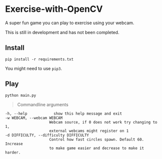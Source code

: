 # Exercise-with-OpenCV

A super fun game you can play to exercise using your webcam.

This is still in development and has not been completed.

## Install

    pip install -r requirements.txt

You might need to use `pip3`.

## Play

    python main.py

> Commandline arguments

    -h, --help            show this help message and exit
    -w WEBCAM, --webcam WEBCAM
                        Webcam source, if 0 does not work try changing to 1,
                        external webcams might register on 1
    -d DIFFICULTY, --difficulty DIFFICULTY
                        Control how fast circles spawn. Default 60. Increase
                        to make game easier and decrease to make it harder.